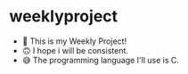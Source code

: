 # weeklyproject
- 🙂 This is my Weekly Project!
- 🙃 I hope i will be consistent.
- 😅 The programming language I'll use is C.
